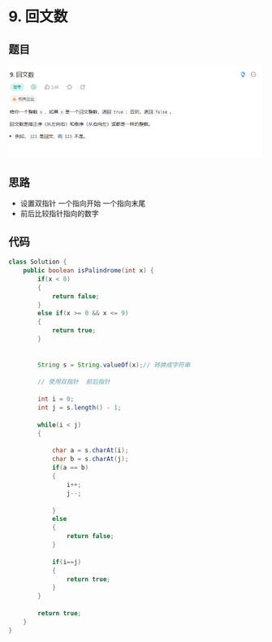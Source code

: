 # 9. 回文数

## 题目
![图 1](../../images/96f4e9bee18e6bd0d69a190e3ece1670c862926d8b55efac424576b9e681cd54.png)  


## 思路

* 设置双指针 一个指向开始 一个指向末尾
* 前后比较指针指向的数字


## 代码
```java
class Solution {
    public boolean isPalindrome(int x) {
        if(x < 0)
        {
            return false;
        }
        else if(x >= 0 && x <= 9)
        {
            return true;
        }


        String s = String.valueOf(x);// 转换成字符串

        // 使用双指针  前后指针

        int i = 0;
        int j = s.length() - 1;

        while(i < j)
        {
            
            char a = s.charAt(i);
            char b = s.charAt(j);
            if(a == b)
            {
                i++;
                j--;
                
            }
            else
            {
                return false;
            }

            if(i==j)
            {
                return true;
            }
        }

        return true;
    }
}

```
